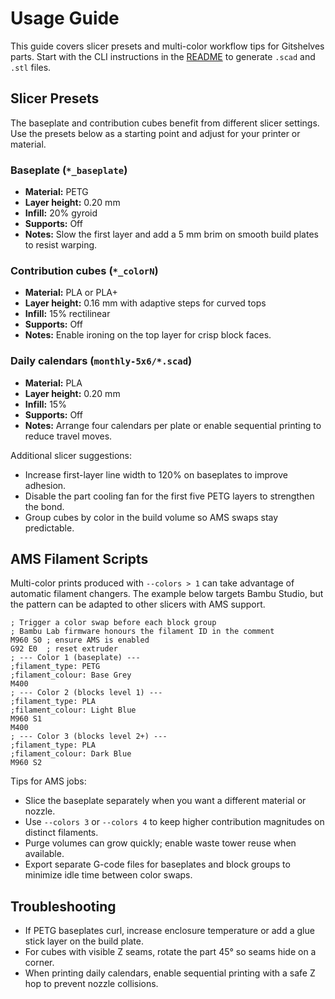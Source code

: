 # Usage Guide

This guide covers slicer presets and multi-color workflow tips for Gitshelves parts.
Start with the CLI instructions in the [README](../README.md) to generate `.scad`
and `.stl` files.

## Slicer Presets

The baseplate and contribution cubes benefit from different slicer settings.
Use the presets below as a starting point and adjust for your printer or material.

### Baseplate (`*_baseplate`)
- **Material:** PETG
- **Layer height:** 0.20 mm
- **Infill:** 20% gyroid
- **Supports:** Off
- **Notes:** Slow the first layer and add a 5 mm brim on smooth build plates to resist warping.

### Contribution cubes (`*_colorN`)
- **Material:** PLA or PLA+
- **Layer height:** 0.16 mm with adaptive steps for curved tops
- **Infill:** 15% rectilinear
- **Supports:** Off
- **Notes:** Enable ironing on the top layer for crisp block faces.

### Daily calendars (`monthly-5x6/*.scad`)
- **Material:** PLA
- **Layer height:** 0.20 mm
- **Infill:** 15%
- **Supports:** Off
- **Notes:** Arrange four calendars per plate or enable sequential printing to reduce travel moves.

Additional slicer suggestions:

- Increase first-layer line width to 120% on baseplates to improve adhesion.
- Disable the part cooling fan for the first five PETG layers to strengthen the bond.
- Group cubes by color in the build volume so AMS swaps stay predictable.

## AMS Filament Scripts

Multi-color prints produced with `--colors > 1` can take advantage of automatic
filament changers. The example below targets Bambu Studio, but the pattern can
be adapted to other slicers with AMS support.

```gcode
; Trigger a color swap before each block group
; Bambu Lab firmware honours the filament ID in the comment
M960 S0 ; ensure AMS is enabled
G92 E0  ; reset extruder
; --- Color 1 (baseplate) ---
;filament_type: PETG
;filament_colour: Base Grey
M400
; --- Color 2 (blocks level 1) ---
;filament_type: PLA
;filament_colour: Light Blue
M960 S1
M400
; --- Color 3 (blocks level 2+) ---
;filament_type: PLA
;filament_colour: Dark Blue
M960 S2
```

Tips for AMS jobs:

- Slice the baseplate separately when you want a different material or nozzle.
- Use `--colors 3` or `--colors 4` to keep higher contribution magnitudes on
  distinct filaments.
- Purge volumes can grow quickly; enable waste tower reuse when available.
- Export separate G-code files for baseplates and block groups to minimize
  idle time between color swaps.

## Troubleshooting

- If PETG baseplates curl, increase enclosure temperature or add a glue stick
  layer on the build plate.
- For cubes with visible Z seams, rotate the part 45° so seams hide on a corner.
- When printing daily calendars, enable sequential printing with a safe Z hop
  to prevent nozzle collisions.
